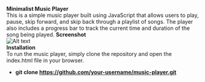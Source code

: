 
**Minimalist Music Player**<br/>
This is a simple music player built using JavaScript that allows users to play, pause, skip forward, and skip back through a playlist of songs. The player also includes a progress bar to track the current time and duration of the song being played.
**Screenshot**<br/>
![Alt text](https://github.com/AvikNayak22/Minimalist-music-player/blob/main/images/Screenshot%202023-03-24%20110733.jpg)<br/>
**Installation**<br/>
To run the music player, simply clone the repository and open the index.html file in your browser.
* __git clone https://github.com/your-username/music-player.git__

